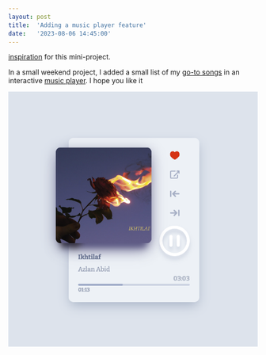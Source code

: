 ```yaml
---
layout: post
title:  'Adding a music player feature'
date:   '2023-08-06 14:45:00'
---
```


[inspiration](https://codepen.io/JavaScriptJunkie/pen/qBWrRyg) for this mini-project.


In a small weekend project, I added a small list of my [go-to songs](/assets/mini-player/index.html) in an interactive [music player](/assets/mini-player/index.html). I hope you like it

![player](/assets/player.jpg)
